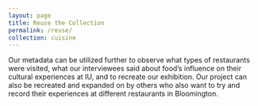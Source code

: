```yaml
---
layout: page
title: Reuse the Collection
permalink: /reuse/
collection: cuisine
---
```


Our metadata can be utilized further to observe what types of restaurants were visited, what our interviewees said about food’s influence on their cultural experiences at IU, and to recreate our exhibition. Our project can also be recreated and expanded on by others who also want to try and record their experiences at different restaurants in Bloomington. 
